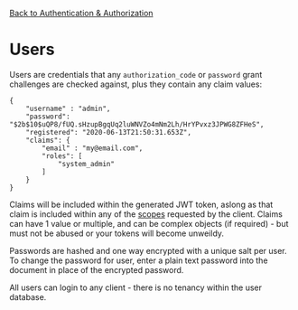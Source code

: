 [Back to Authentication & Authorization](/src/support.documentation/auth)

# Users

Users are credentials that any `authorization_code` or `password` grant challenges are checked against, plus they contain any claim values:

```
{
	"username" : "admin",
    "password": "$2b$10$uQP8/fUQ.sHzupBgqUq2luWNVZo4mNm2Lh/HrYPvxz3JPWG8ZFHeS",
    "registered": "2020-06-13T21:50:31.653Z",
    "claims": {
    	"email" : "my@email.com",
        "roles": [
            "system_admin"
        ]
    }
}
```

Claims will be included within the generated JWT token, aslong as that claim is included within any of the [scopes](/src/support.documentation/auth/scopes) requested by the client. Claims can have 1 value or multiple, and can be complex objects (if required) - but must not be abused or your tokens will become unweildy.

Passwords are hashed and one way encrypted with a unique salt per user. To change the password for user, enter a plain text password into the document in place of the encrypted password.

All users can login to any client - there is no tenancy within the user database.
